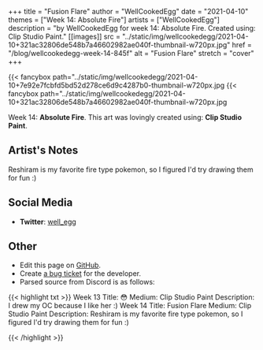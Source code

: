 +++
title =       "Fusion Flare"
author =      "WellCookedEgg"
date =        "2021-04-10"
themes =      ["Week 14: Absolute Fire"]
artists =     ["WellCookedEgg"]
description = "by WellCookedEgg for week 14: Absolute Fire. Created using: Clip Studio Paint."
[[images]]
              src = "../static/img/wellcookedegg/2021-04-10+321ac32806de548b7a46602982ae040f-thumbnail-w720px.jpg"
              href = "/blog/wellcookedegg-week-14-845f"
              alt = "Fusion Flare"
              stretch = "cover"
+++


{{< fancybox path="../static/img/wellcookedegg/2021-04-10+7e92e7fcbfd5bd52d278ce6d9c4287b0-thumbnail-w720px.jpg
{{< fancybox path="../static/img/wellcookedegg/2021-04-10+321ac32806de548b7a46602982ae040f-thumbnail-w720px.jpg

Week 14: **Absolute Fire**. This art was lovingly created using: **Clip Studio Paint**.

## Artist's Notes

Reshiram is my favorite fire type pokemon, so I figured I'd try drawing them for fun :)

## Social Media

- **Twitter**: <a href='https://twitter.com/well_egg' target='_blank'>well_egg</a>

## Other

- Edit this page on [GitHub](https://github.com/teaminkling/web-refresh/edit/main/content/blog/wellcookedegg-week-14-845f.md).
- Create [a bug ticket](https://github.com/teaminkling/web-refresh/issues/new?assignees=&labels=bug&template=problem-report.md&title=) for the developer.
- Parsed source from Discord is as follows:

{{< highlight txt >}}
Week 13
Title: 😳 
Medium: Clip Studio Paint
Description: I drew my OC because I like her :)
Week 14
Title: Fusion Flare
Medium: Clip Studio Paint
Description: Reshiram is my favorite fire type pokemon, so I figured I'd try drawing them for fun :)

{{< /highlight >}}